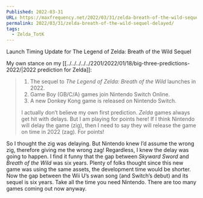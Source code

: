 ```yaml
---
Published: 2022-03-31
URL: https://maxfrequency.net/2022/03/31/zelda-breath-of-the-wild-sequel-delayed/
permalink: 2022/03/31/zelda-breath-of-the-wild-sequel-delayed/
tags:
  - Zelda_TotK
---
```

Launch Timing Update for The Legend of Zelda: Breath of the Wild Sequel

My own stance on my [[../../../../../2201/2022/01/18/big-three-predictions-2022/|2022 prediction for Zelda]]:

> 1. The sequel to *The Legend of Zelda: Breath of the Wild* launches in 2022.
> 2. Game Boy (GB/C/A) games join Nintendo Switch Online.
> 3. A new Donkey Kong game is released on Nintendo Switch.
> 
> I actually don’t believe my own first prediction. *Zelda* games always get hit with delays. But I am playing for points here! If I think Nintendo will delay the game (zig), then I need to say they will release the game on time in 2022 (zag). For points!

So I thought the zig was delaying. But Nintendo knew I’d assume the wrong zig, therefore giving me the wrong zag! Regardless, I knew the delay was going to happen. I find it funny that the gap between *Skyward Sword* and *Breath of the Wild* was six years. Plenty of folks thought since this new game was using the same assets, the development time would be shorter. Now the gap between the Wii U’s swan song (and Switch’s debut) and its sequel is six years. Take all the time you need Nintendo. There are too many games coming out now anyway.